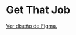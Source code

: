 # Get That Job  
  <a href="https://www.figma.com/file/mcokZQuTxzTq67uWkopJFZ/Get-That-Job?type=design&node-id=0-1&mode=design&t=d9VGOpqbceE5Ib7V-0" target="_blank">
    Ver diseño de Figma.
  </a>
  
